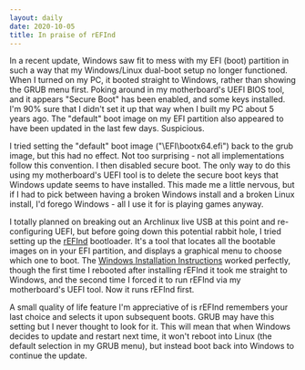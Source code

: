 ```yaml
---
layout: daily
date: 2020-10-05
title: In praise of rEFInd
---
```


In a recent update, Windows saw fit to mess with my EFI (boot) partition in such a way
that my Windows/Linux dual-boot setup no longer functioned. When I turned on my PC, it
booted straight to Windows, rather than showing the GRUB menu first.
Poking around in my motherboard's UEFI BIOS tool, and it appears "Secure Boot" has been
enabled, and some keys installed. I'm 90% sure that I didn't set it up that way when I
built my PC about 5 years ago. The "default" boot image on my EFI partition also appeared
to have been updated in the last few days. Suspicious.

I tried setting the "default" boot image ("\EFI\bootx64.efi") back to the grub image,
but this had no effect. Not too surprising - not all implementations follow this convention.
I then disabled secure boot. The only way to do this using my motherboard's UEFI tool is to
delete the secure boot keys that Windows update seems to have installed. This made me a little
nervous, but if I had to pick between having a broken Windows install and a broken Linux install,
I'd forego Windows - all I use it for is playing games anyway.

I totally planned on breaking out an Archlinux live USB at this point and re-configuring UEFI,
but before going down this potential rabbit hole, I tried setting up the [rEFInd](http://www.rodsbooks.com/refind/)
bootloader. It's a tool that locates all the bootable images on in your EFI partition, and displays
a graphical menu to choose which one to boot. The [Windows Installation Instructions](http://www.rodsbooks.com/refind/installing.html#windows)
worked perfectly, though the first time I rebooted after installing rEFInd it took me straight to Windows,
and the second time I forced it to run rEFInd via my motherboard's UEFI tool. Now it runs rEFInd first.

A small quality of life feature I'm appreciative of is rEFInd remembers your last choice and selects it upon
subsequent boots. GRUB may have this setting but I never thought to look for it. This will mean that when Windows
decides to update and restart next time, it won't reboot into Linux (the default selection in my GRUB menu), but
instead boot back into Windows to continue the update.

